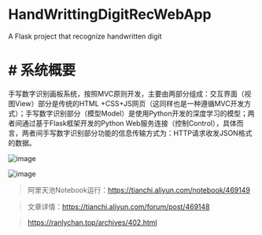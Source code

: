 # HandWrittingDigitRecWebApp
A Flask project that recognize handwritten digit

# # 系统概要
手写数字识别画板系统，按照MVC原则开发，主要由两部分组成：交互界面（视图View）部分是传统的HTML +CSS+JS网页（这同样也是一种遵循MVC开发方式）；手写数字识别部分（模型Model）是使用Python开发的深度学习的模型；两者间通过基于Flask框架开发的Python Web服务连接（控制Control），具体而言，两者间手写数字识别部分功能的信息传输方式为：HTTP请求收发JSON格式的数据。

![image](https://user-images.githubusercontent.com/56482592/220835861-fbe21b15-9546-4ee6-bb17-586ac24558e1.png)

![image](https://user-images.githubusercontent.com/56482592/220835890-45a8a28b-f4a9-4207-83cb-3546f00604cd.png)


> 阿里天池Notebook运行：https://tianchi.aliyun.com/notebook/469149

> 文章详情：https://tianchi.aliyun.com/forum/post/469148

> https://ranlychan.top/archives/402.html
